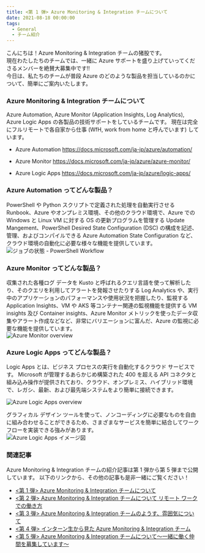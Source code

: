 ```yaml
---
title: <第 1 弾> Azure Monitoring & Integration チームについて
date: 2021-08-18 00:00:00
tags:
  - General
  - チーム紹介
---
```


こんにちは！Azure Monitoring & Integration チームの猪股です。  
現在わたしたちのチームでは、一緒に Azure サポートを盛り上げていってくださるメンバーを絶賛大募集中です!!  
今日は、私たちのチームが普段 Azure のどのような製品を担当しているのかについて、簡単にご案内いたします。

### Azure Monitoring & Integration チームについて
Azure Automation, Azure Monitor (Application Insights, Log Analytics), Azure Logic Apps の各製品の技術サポートをしているチームです。
現在は完全にフルリモートで各自家から仕事 (WfH, work from home と呼んでいます) しています。

- Azure Automation
https://docs.microsoft.com/ja-jp/azure/automation/

- Azure Monitor
https://docs.microsoft.com/ja-jp/azure/azure-monitor/

- Azure Logic Apps
https://docs.microsoft.com/ja-jp/azure/logic-apps/

### Azure Automation ってどんな製品？
PowerShell や Python スクリプトで定義された処理を自動実行させる Runbook、Azure やオンプレミス環境、その他のクラウド環境で、Azure での Windows と Linux VM に対する OS の更新プログラムを管理する Update Mangement、PowerShell Desired State Configuration (DSC) の構成を記述、管理、およびコンパイルできる Azure Automation State Configuration など、クラウド環境の自動化に必要な様々な機能を提供しています。
<IMG  src="https://docs.microsoft.com/ja-jp/azure/automation/media/automation-runbook-execution/job-statuses.png"  alt="ジョブの状態 - PowerShell Workflow"/>

### Azure Monitor ってどんな製品？
収集された各種ログ データを Kusto と呼ばれるクエリ言語を使って解析したり、そのクエリを利用してアラートを発報させたりする Log Analytics や、実行中のアプリケーションのパフォーマンスや使用状況を把握したり、監視する Application Insights、VM や AKS 等コンテナー関連の監視機能を提供する VM insights 及び Container insights、Azure Monitor メトリックを使ったデータ収集やアラート作成などなど、非常にバリエーションに富んだ、Azure の監視に必要な機能を提供しています。  
<IMG  src="https://docs.microsoft.com/en-us/azure/azure-monitor/media/overview/overview.png"  alt="Azure Monitor overview"/>

### Azure Logic Apps ってどんな製品？
Logic Apps とは、ビジネス プロセスの実行を自動化するクラウド サービスです。
Microsoft が管理するあらかじめ構築された 400 を超える API コネクタと組み込み操作が提供されており、クラウド、オンプレミス、ハイブリッド環境で、レガシ、最新、および最先端システムをより簡単に接続できます。

![Azure Logic Apps overview](https://user-images.githubusercontent.com/76590599/129905624-ca545c60-569b-4e8b-8d0b-58f0d9902c7f.png)

グラフィカル デザイン ツールを使って、ノンコーディングに必要なものを自由に組み合わせることができるため、さまざまなサービスを簡単に結合してワークフローを実装できる強みがあります。  
![Azure Logic Apps イメージ図](https://user-images.githubusercontent.com/76590599/129907012-eb7c9e68-7f15-4448-936c-a3253a459a7e.png)

### 関連記事
Azure Monitoring & Integration チームの紹介記事は第 1 弾から第 5 弾まで公開しています。
以下のリンクから、その他の記事も是非一緒にご覧ください！

- [<第 1 弾> Azure Monitoring & Integration チームについて](https://jpazmon-integ.github.io/blog/general/AboutMonandIntg/)
- [<第 2 弾> Azure Monitoring & Integration チームについて リモート ワークでの働き方](https://jpazmon-integ.github.io/blog/general/HowWeWorkRemotely/)
- [<第 3 弾> Azure Monitoring & Integration チームのようす、雰囲気について](https://jpazmon-integ.github.io/blog/general/OurTeamAtmosphere/)
- [<第 4 弾> インターン生から見た Azure Monitoring & Integration チーム](https://jpazmon-integ.github.io/blog/general/TeamIntroductionfromInternship/)
- [<第 5 弾> Azure Monitoring & Integration チームについて～一緒に働く仲間を募集しています～](https://jpazmon-integ.github.io/blog/general/JoinUs/)

 
